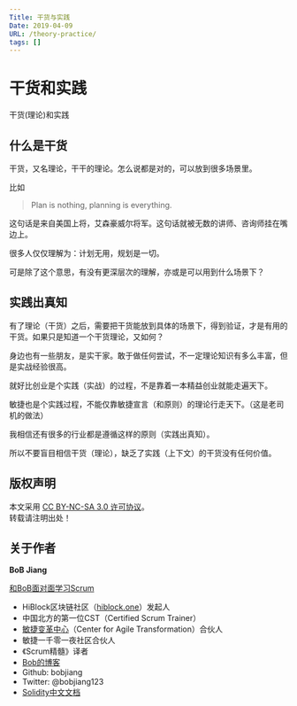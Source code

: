```yaml
---
Title: 干货与实践
Date: 2019-04-09
URL: /theory-practice/ 
tags: []
---
```


# 干货和实践

干货(理论)和实践

## 什么是干货
干货，又名理论，干干的理论。怎么说都是对的，可以放到很多场景里。

比如

> Plan is nothing, planning is everything. 

这句话是来自美国上将，艾森豪威尔将军。这句话就被无数的讲师、咨询师挂在嘴边上。

很多人仅仅理解为：计划无用，规划是一切。

可是除了这个意思，有没有更深层次的理解，亦或是可以用到什么场景下？

## 实践出真知
有了理论（干货）之后，需要把干货能放到具体的场景下，得到验证，才是有用的干货。如果只是知道一个干货理论，又如何？

身边也有一些朋友，是实干家。敢于做任何尝试，不一定理论知识有多么丰富，但是实战经验很高。

就好比创业是个实践（实战）的过程，不是靠着一本精益创业就能走遍天下。

敏捷也是个实践过程，不能仅靠敏捷宣言（和原则）的理论行走天下。（这是老司机的做法）

我相信还有很多的行业都是遵循这样的原则（实践出真知）。

所以不要盲目相信干货（理论），缺乏了实践（上下文）的干货没有任何价值。


## 版权声明

本文采用 [CC BY-NC-SA 3.0 许可协议](https://creativecommons.org/licenses/by-nc-sa/3.0/deed.zh)。  
转载请注明出处！

## 关于作者

**BoB Jiang**

[和BoB面对面学习Scrum](https://yihuode.io/brands/33) 

- HiBlock区块链社区（[hiblock.one](https://hiblock.one)）发起人  
- 中国北方的第一位CST（Certified Scrum Trainer）  
- [敏捷变革中心](https://www.c4at.cn/)（Center for Agile Transformation）合伙人  
- 敏捷一千零一夜社区合伙人  
- 《Scrum精髓》译者
- [Bob的博客](http://www.bobjiang.com)
- Github: bobjiang
- Twitter: @bobjiang123
- [Solidity中文文档](https://solidity-cn.readthedocs.io/zh/develop/)